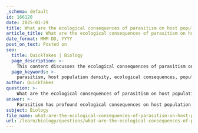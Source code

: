 ```yaml
---
_schema: default
id: 166120
date: 2025-01-29
title: What are the ecological consequences of parasitism on host population density?
article_title: What are the ecological consequences of parasitism on host population density?
date_format: MMM DD, YYYY
post_on_text: Posted on
seo:
  title: QuickTakes | Biology
  page_description: >-
    This content discusses the ecological consequences of parasitism on host population density, highlighting how it impacts host reproduction, community dynamics, biodiversity, and overall ecosystem health.
  page_keywords: >-
    parasitism, host population density, ecological consequences, population dynamics, biodiversity, ecosystem health, predator-prey relationships, community dynamics, genetic diversity, ecosystem services
author: QuickTakes
question: >-
    What are the ecological consequences of parasitism on host population density?
answer: >-
    Parasitism has profound ecological consequences on host population density, which can ripple through the broader ecosystem. Here are some key points regarding these consequences:\n\n1. **Reduction in Host Population Density**: High parasite loads can lead to a significant decrease in the density of host populations. This reduction occurs because parasites can weaken hosts, making them more susceptible to disease, predation, and reduced reproductive success. As a result, the overall population size of the host species may decline.\n\n2. **Increased Parasite Population Density**: There is often a direct relationship between host and parasite populations. As host density increases, so too can the density of parasites, leading to a feedback loop where high parasite loads further reduce host populations. This dynamic can create a cycle of population fluctuations.\n\n3. **Impact on Total Population Size**: The interactions between hosts and parasites can significantly affect the total population size of the host species. If parasitism leads to a decline in host numbers, it can also impact the genetic diversity and resilience of the population, making it more vulnerable to other ecological pressures.\n\n4. **Potential Crashes in Host Populations**: In extreme cases, high levels of parasitism can lead to population crashes. When host populations decline sharply due to heavy parasite loads, it can have cascading effects on the entire ecosystem, including predator populations that rely on the host as a food source.\n\n5. **Non-lethal Parasitism**: Not all parasitic interactions result in the death of the host. Non-lethal parasitism can still significantly affect host fitness, reproduction, and survival. For example, a parasite may weaken a host, making it more vulnerable to predation or reducing its reproductive success without causing immediate death. This can lead to reduced population growth rates and altered community dynamics.\n\n6. **Influence on Community Dynamics**: Parasites can alter species interactions and competition within communities. By affecting host health and behavior, parasites can change the dynamics of predator-prey relationships and influence the overall structure of the ecosystem.\n\n7. **Ecosystem Services and Biodiversity**: Parasites can play a role in ecosystem services, such as nutrient cycling and primary production, by regulating host populations. This regulation can indirectly influence resource availability and the overall health of ecosystems. Additionally, the effects of parasites on host populations can lead to changes in biodiversity, impacting species richness and evenness, which are critical for ecosystem stability.\n\nIn summary, parasitism is a significant ecological factor that influences host population density and has cascading effects on community dynamics and ecosystem health. Understanding these interactions is crucial for effective conservation and management strategies, especially in the context of environmental changes.
subject: Biology
file_name: what-are-the-ecological-consequences-of-parasitism-on-host-population-density.md
url: /learn/biology/questions/what-are-the-ecological-consequences-of-parasitism-on-host-population-density
---
```


&nbsp;